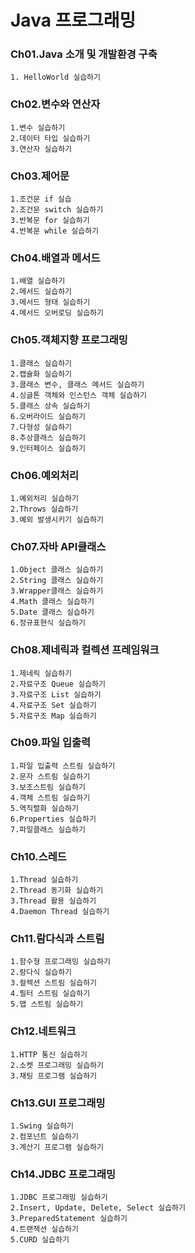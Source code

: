 # Java 프로그래밍


### Ch01.Java 소개 및 개발환경 구축

    1. HelloWorld 실습하기

### Ch02.변수와 연산자

    1.변수 실습하기
    2.데이터 타입 실습하기
    3.연산자 실습하기

### Ch03.제어문

    1.조건문 if 실습
    2.조건문 switch 실습하기
    3.반복문 for 실습하기
    4.반복문 while 실습하기

### Ch04.배열과 메서드

    1.배열 실습하기
    2.메서드 실습하기
    3.메서드 형태 실습하기
    4.메서드 오버로딩 실습하기

### Ch05.객체지향 프로그래밍

    1.클래스 실습하기
    2.캡슐화 실습하기
    3.클래스 변수, 클래스 메서드 실습하기
    4.싱글톤 객체와 인스턴스 객체 실습하기
    5.클래스 상속 실습하기
    6.오버라이드 실습하기
    7.다형성 실습하기
    8.추상클래스 실습하기
    9.인터페이스 실습하기

### Ch06.예외처리

    1.예외처리 실습하기
    2.Throws 실습하기
    3.예외 발생시키기 실습하기

### Ch07.자바 API클래스

    1.Object 클래스 실습하기
    2.String 클래스 실습하기
    3.Wrapper클래스 실습하기
    4.Math 클래스 실습하기
    5.Date 클래스 실습하기
    6.정규표현식 실습하기

### Ch08.제네릭과 컬렉션 프레임워크

    1.제네릭 실습하기
    2.자료구조 Queue 실습하기
    3.자료구조 List 실습하기
    4.자료구조 Set 실습하기
    5.자료구조 Map 실습하기

### Ch09.파일 입출력

    1.파일 입출력 스트림 실습하기
    2.문자 스트림 실습하기
    3.보조스트림 실습하기
    4.객체 스트림 실습하기
    5.역직렬화 실습하기
    6.Properties 실습하기
    7.파일클래스 실습하기

### Ch10.스레드

    1.Thread 실습하기
    2.Thread 동기화 실습하기
    3.Thread 활용 실습하기
    4.Daemon Thread 실습하기

### Ch11.람다식과 스트림

    1.함수형 프로그래밍 실습하기
    2.람다식 실습하기
    3.컬렉션 스트림 실습하기
    4.필터 스트림 실습하기
    5.맵 스트림 실습하기

### Ch12.네트워크

    1.HTTP 통신 실습하기
    2.소켓 프로그래밍 실습하기
    3.채팅 프로그램 실습하기

### Ch13.GUI 프로그래밍

    1.Swing 실습하기
    2.컴포넌트 실습하기
    3.계산기 프로그램 실습하기

### Ch14.JDBC 프로그래밍

    1.JDBC 프로그래밍 실습하기
    2.Insert, Update, Delete, Select 실습하기
    3.PreparedStatement 실습하기
    4.트랜잭션 실습하기
    5.CURD 실습하기

